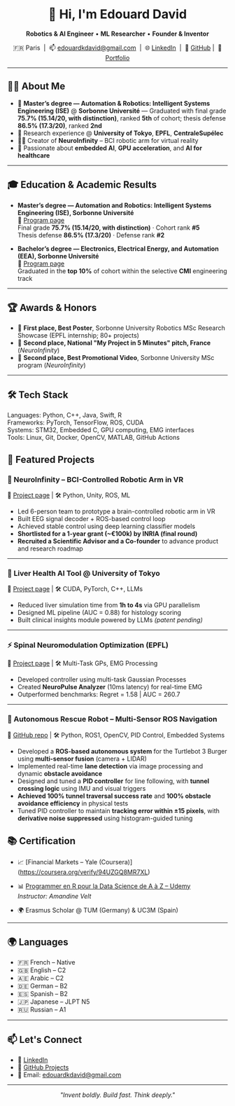 <h1 align="center">👋 Hi, I'm Edouard David</h1>

<p align="center">
  <b>Robotics & AI Engineer</b> • <b>ML Researcher</b> • <b>Founder & Inventor</b>
</p>

<p align="center">
  🇫🇷 Paris &nbsp;|&nbsp; 📫 <a href="mailto:edouardkdavid@gmail.com">edouardkdavid@gmail.com</a> &nbsp;|&nbsp; 
  🌐 <a href="https://www.linkedin.com/in/edouard-david-6b2594197/">LinkedIn</a> &nbsp;|&nbsp; 
  🧠 <a href="https://github.com/Svadilfvari">GitHub</a>&nbsp;|&nbsp; 
  🚀 <a href="https://my-portfolio-navy-one-84.vercel.app">Portfolio</a>
</p>

---

## 👨‍🔬 About Me

- 🧠 **Master’s degree — Automation & Robotics: Intelligent Systems Engineering (ISE)** @ **Sorbonne Université** — Graduated with final grade **75.7% (15.14/20, with distinction)**, ranked **5th** of cohort; thesis defense **86.5% (17.3/20)**, ranked **2nd**  
- 🔬 Research experience @ **University of Tokyo**, **EPFL**, **CentraleSupélec**  
- 🧑‍💻 Creator of **NeuroInfinity** – BCI robotic arm for virtual reality  
- 🚀 Passionate about **embedded AI**, **GPU acceleration**, and **AI for healthcare**
---

## 🎓 Education & Academic Results

- **Master’s degree — Automation and Robotics: Intelligent Systems Engineering (ISE), Sorbonne Université**  
  🔗 <a href="https://sciences.sorbonne-universite.fr/en/masters/masters-degree-automation-and-robotics/intelligent-systems-engineering-isi-course">Program page</a>  
  Final grade **75.7% (15.14/20, with distinction)** · Cohort rank **#5**  
  Thesis defense **86.5% (17.3/20)** · Defense rank **#2**

- **Bachelor’s degree — Electronics, Electrical Energy, and Automation (EEA), Sorbonne Université**  
  🔗 <a href="https://sciences.sorbonne-universite.fr/formation-sciences/offre-de-formation/licences-0/licence-discipline/les-l2-l3-nos-huit-3">Program page</a>  
  Graduated in the **top 10%** of cohort within the selective **CMI** engineering track

---

## 🏆 Awards & Honors

- 🥇 **First place, Best Poster**, Sorbonne University Robotics MSc Research Showcase (EPFL internship; 80+ projects)  
- 🥈 **Second place, National "My Project in 5 Minutes" pitch, France** (*NeuroInfinity*)  
- 🥈 **Second place, Best Promotional Video**, Sorbonne University MSc program (*NeuroInfinity*)

---

## 🛠️ Tech Stack


Languages:      Python, C++, Java, Swift, R  
Frameworks:     PyTorch, TensorFlow, ROS, CUDA  
Systems:        STM32, Embedded C, GPU computing, EMG interfaces  
Tools:          Linux, Git, Docker, OpenCV, MATLAB, GitHub Actions  

## 📌 Featured Projects

### 🧠 NeuroInfinity – BCI-Controlled Robotic Arm in VR  
🔗 <a href="https://my-portfolio-navy-one-84.vercel.app/neuroinfinity">Project page</a> | 🛠️ Python, Unity, ROS, ML

- Led 6-person team to prototype a brain-controlled robotic arm in VR  
- Built EEG signal decoder + ROS-based control loop  
- Achieved stable control using deep learning classifier models  
- **Shortlisted for a 1-year grant (~€100k) by INRIA (final round)**  
- **Recruited a Scientific Advisor and a Co-founder** to advance product and research roadmap
  
---

### 🧪 Liver Health AI Tool @ University of Tokyo  
🔗 <a href="https://my-portfolio-navy-one-84.vercel.app/hepatotrack">Project page</a> | 🛠️ CUDA, PyTorch, C++, LLMs

- Reduced liver simulation time from **1h to 4s** via GPU parallelism  
- Designed ML pipeline (AUC = 0.88) for histology scoring  
- Built clinical insights module powered by LLMs *(patent pending)*  

---

### ⚡ Spinal Neuromodulation Optimization (EPFL)  
🔗 <a href="https://my-portfolio-navy-one-84.vercel.app/research">Project page</a> | 🛠️ Multi-Task GPs, EMG Processing

- Developed controller using multi-task Gaussian Processes  
- Created **NeuroPulse Analyzer** (10ms latency) for real-time EMG  
- Outperformed benchmarks: Regret = 1.58 | AUC = 260.7

---
 
 ### 🤖 Autonomous Rescue Robot – Multi-Sensor ROS Navigation  
🔗 <a href="https://github.com/Svadilfvari/Self-Driving-robot-">GitHub repo</a> | 🛠️ Python, ROS1, OpenCV, PID Control, Embedded Systems

- Developed a **ROS-based autonomous system** for the Turtlebot 3 Burger using **multi-sensor fusion** (camera + LIDAR)  
- Implemented real-time **lane detection** via image processing and dynamic **obstacle avoidance**  
- Designed and tuned a **PID controller** for line following, with **tunnel crossing logic** using IMU and visual triggers  
- **Achieved 100% tunnel traversal success rate** and **100% obstacle avoidance efficiency** in physical tests  
- Tuned PID controller to maintain **tracking error within ±15 pixels**, with **derivative noise suppressed** using histogram-guided tuning
## 📚 Certification

- 📈 [Financial Markets – Yale (Coursera)] (https://coursera.org/verify/94UZGQ8MR7XL) 
- 📊 [Programmer en R pour la Data Science de A à Z – Udemy](https://ude.my/UC-229c0a69-0468-4a0d-b2e6-63cff6b69943)  
  *Instructor: Amandine Velt*

- 🌍 Erasmus Scholar @ TUM (Germany) & UC3M (Spain)

---

## 🌍 Languages

- 🇫🇷 French – Native  
- 🇬🇧 English – C2  
- 🇦🇪 Arabic – C2  
- 🇩🇪 German – B2  
- 🇪🇸 Spanish – B2  
- 🇯🇵 Japanese – JLPT N5  
- 🇷🇺 Russian – A1  

---

## 📫 Let's Connect

- 🧠 [LinkedIn](https://www.linkedin.com/in/edouard-david-6b2594197/)  
- 🧪 [GitHub Projects](https://github.com/Svadilfvari)  
- 📧 Email: [edouardkdavid@gmail.com](mailto:edouardkdavid@gmail.com)

---

<p align="center"><i>"Invent boldly. Build fast. Think deeply."</i></p>
